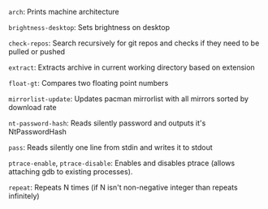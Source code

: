 `arch`: Prints machine architecture

`brightness-desktop`: Sets brightness on desktop

`check-repos`: Search recursively for git repos and checks if they need to be pulled or pushed

`extract`: Extracts archive in current working directory based on extension

`float-gt`: Compares two floating point numbers

`mirrorlist-update`: Updates pacman mirrorlist with all mirrors sorted by download rate

`nt-password-hash`: Reads silently password and outputs it's NtPasswordHash

`pass`: Reads silently one line from stdin and writes it to stdout

`ptrace-enable`, `ptrace-disable`: Enables and disables ptrace (allows attaching gdb to existing processes).

`repeat`: Repeats N times (if N isn't non-negative integer than repeats infinitely)

